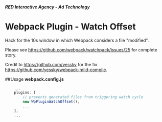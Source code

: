 ##### RED Interactive Agency - Ad Technology

Webpack Plugin - Watch Offset
===============

Hack for the 10s window in which Webpack considers a file "modified".

Please see https://github.com/webpack/watchpack/issues/25 for complete story.

Credit to https://github.com/yessky for the fix https://github.com/yessky/webpack-mild-compile.

##Usage
**webpack.config.js**
```javascript
	...
	plugins: [
		// prevents generated files from triggering watch cycle
		new WpPluginWatchOffset(),
		...
	],
	...
```

